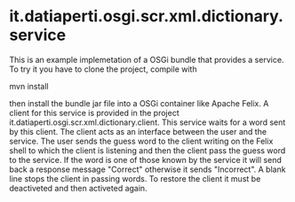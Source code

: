 it.datiaperti.osgi.scr.xml.dictionary.service
=============================================
This is an example implemetation of a OSGi bundle that provides a service. 
To try it you have to clone the project, compile with

mvn install

then install the bundle jar file into a OSGi container like Apache Felix. A client for this service is provided in the project
it.datiaperti.osgi.scr.xml.dictionary.client. This service waits for a word sent by this client. The client acts as an interface between 
the user and the service. The user sends the guess word to the client writing on the Felix shell to which the client is listening and then
the client pass the guess word to the service. If the word is one of those known by the service it will send back a response message 
"Correct" otherwise it sends "Incorrect". A blank line stops the client in passing words. To restore the client it must be deactiveted
and then activeted again.
